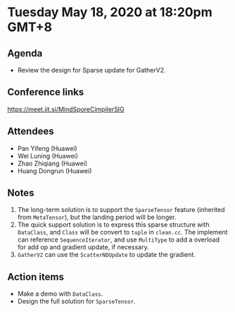 # Tuesday May 18, 2020 at 18:20pm GMT+8

## Agenda

* Review the design for Sparse update for GatherV2.

## Conference links

https://meet.jit.si/MindSporeCimpilerSIG

## Attendees

* Pan Yifeng (Huawei)
* Wei Luning (Huawei)
* Zhao Zhiqiang (Huawei)
* Huang Dongrun (Huawei)

## Notes

1. The long-term solution is to support the `SparseTensor` feature (inherited from `MetaTensor`), but the landing period will be longer.
2. The quick support solution is to express this sparse structure with `DataClass`, and `Class` will be convert to `tuple` in `clean.cc`. The implement can reference `SequenceIterator`, and use `MultiType` to add a overload for add op and gradient update, if necessary.
3. `GatherV2` can use the `ScatterNDUpdate` to update the gradient.

## Action items

* Make a demo with `DataClass`.
* Design the full solution for `SparseTensor`.
